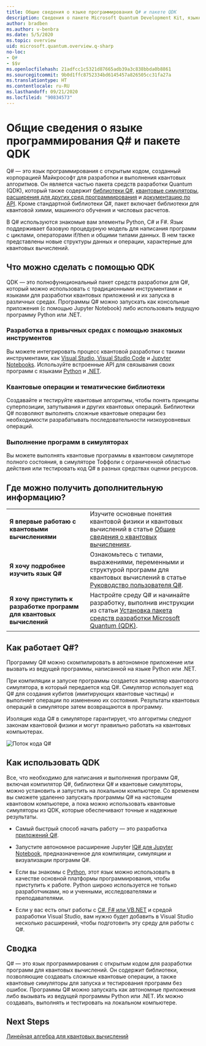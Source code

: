 ```yaml
---
title: Общие сведения о языке программирования Q# и пакете QDK
description: Сведения о пакете Microsoft Quantum Development Kit, языке программирования Q# и о том, как создавать программы для квантовых вычислений.
author: bradben
ms.author: v-benbra
ms.date: 5/5/2020
ms.topic: overview
uid: microsoft.quantum.overview.q-sharp
no-loc:
- Q#
- $$v
ms.openlocfilehash: 21adfcc1c5321d87665adb39a3c838bbda0b8861
ms.sourcegitcommit: 9b0d1ffc8752334bd6145457a826505cc31fa27a
ms.translationtype: HT
ms.contentlocale: ru-RU
ms.lasthandoff: 09/21/2020
ms.locfileid: "90834573"
---
```

# <a name="what-are-the-no-locq-programming-language-and-qdk"></a>Общие сведения о языке программирования Q# и пакете QDK

Q# — это язык программирования с открытым кодом, созданный корпорацией Майкрософт для разработки и выполнения квантовых алгоритмов. Он является частью пакета средств разработки Quantum (QDK), который также содержит [библиотеки Q#](xref:microsoft.quantum.libraries), [квантовые симуляторы](xref:microsoft.quantum.machines), [расширения для других сред программирования](xref:microsoft.quantum.install) и [документацию по API](xref:microsoft.quantum.apiref-intro). Кроме стандартной библиотеки Q#, пакет включает библиотеки для квантовой химии, машинного обучения и числовых расчетов.

В Q# используются знакомые вам элементы Python, C# и F#. Язык поддерживает базовую процедурную модель для написания программ с циклами, операторами if/then и общими типами данных. В нем также представлены новые структуры данных и операции, характерные для квантовых вычислений.

## <a name="what-can-i-do-with-the-qdk"></a>Что можно сделать с помощью QDK

QDK — это полнофункциональный пакет средств разработки для Q#, который можно использовать с традиционными инструментами и языками для разработки квантовых приложений и их запуска в различных средах. Программы Q# можно запускать как консольные приложения (с помощью Jupyter Notebook) либо использовать ведущую программу Python или .NET.

### <a name="develop-in-common-tools-and-environments"></a>Разработка в привычных средах с помощью знакомых инструментов

Вы можете интегрировать процесс квантовой разработки с такими инструментами, как [Visual Studio, Visual Studio Code](xref:microsoft.quantum.install.standalone) и [Jupyter Notebooks](xref:microsoft.quantum.install.jupyter). Используйте встроенные API для связывания своих программ с языками [Python](xref:microsoft.quantum.install.python) и [.NET](xref:microsoft.quantum.install.cs).

### <a name="try-quantum-operations-and-domain-specific-libraries"></a>Квантовые операции и тематические библиотеки

Создавайте и тестируйте квантовые алгоритмы, чтобы понять принципы суперпозиции, запутывания и других квантовых операций. Библиотеки Q# позволяют выполнять сложные квантовые операции без необходимости разрабатывать последовательности низкоуровневых операций.

### <a name="run-programs-in-simulators"></a>Выполнение программ в симуляторах

Вы можете выполнять квантовые программы в квантовом симуляторе полного состояния, в симуляторе Тоффоли с ограниченной областью действия или тестировать код Q# в разных средствах оценки ресурсов. 

## <a name="where-can-i-learn-more"></a>Где можно получить дополнительную информацию?

|||
| ---- | ---- |
| **Я впервые работаю с квантовыми вычислениями** | Изучите основные понятия квантовой физики и квантовых вычислений в статье [Общие сведения о квантовых вычислениях](xref:microsoft.quantum.overview.understanding).|
| **Я хочу подробнее изучить язык Q#** | Ознакомьтесь с типами, выражениями, переменными и структурой программ для квантовых вычислений в статье [Руководство пользователя Q#](xref:microsoft.quantum.guide).|
| **Я хочу приступить к разработке программ для квантовых вычислений** | Настройте среду Q# и начинайте разработку, выполнив инструкции из статьи [Установка пакета средств разработки Microsoft Quantum (QDK)](xref:microsoft.quantum.install).|

## <a name="how-does-no-locq-work"></a>Как работает Q#?

Программу Q# можно скомпилировать в автономное приложение или вызвать из ведущей программы, написанной на языке Python или .NET.

При компиляции и запуске программы создается экземпляр квантового симулятора, в который передается код Q#. Симулятор использует код Q# для создания кубитов (имитирующих квантовые частицы) и выполняет операции по изменению их состояния. Результаты квантовых операций в симуляторе затем возвращаются в программу.  

Изоляция кода Q# в симуляторе гарантирует, что алгоритмы следуют законам квантовой физики и могут правильно работать на квантовых компьютерах.

![Поток кода Q#](~/media/qsharp-code-flow.png)

## <a name="how-do-i-use-the-qdk"></a>Как использовать QDK

Все, что необходимо для написания и выполнения программ Q#, включая компилятор Q#, библиотеки Q# и квантовые симуляторы, можно установить и запустить на локальном компьютере. Со временем вы сможете удаленно запускать программы Q# на настоящем квантовом компьютере, а пока можно использовать квантовые симуляторы из QDK, которые обеспечивают точные и надежные результаты.

- Самый быстрый способ начать работу — это разработка [приложений Q#](xref:microsoft.quantum.install.standalone).

- Запустите автономное расширение Jupyter [IQ# для Jupyter Notebook](xref:microsoft.quantum.install.jupyter), предназначенное для компиляции, симуляции и визуализации программ Q#.

- Если вы знакомы с [Python](xref:microsoft.quantum.install.python), этот язык можно использовать в качестве основной платформы программирования, чтобы приступить к работе. Python широко используется не только разработчиками, но и ученными, исследователями и преподавателями.

- Если у вас есть опыт работы с [C#, F# или VB.NET](xref:microsoft.quantum.install.cs) и средой разработки Visual Studio, вам нужно будет добавить в Visual Studio несколько расширений, чтобы подготовить эту среду для работы с Q#.  

## <a name="summary"></a>Сводка

Q# — это язык программирования с открытым кодом для разработки программ для квантовых вычислений. Он содержит библиотеки, позволяющие создавать сложные квантовые операции, а также квантовые симуляторы для запуска и тестирования программ без ошибок. Программы Q# можно запускать как автономные приложения либо вызывать из ведущей программы Python или .NET. Их можно создавать, выполнять и тестировать на локальном компьютере.

## <a name="next-steps"></a>Next Steps

[Линейная алгебра для квантовых вычислений](xref:microsoft.quantum.overview.algebra)
